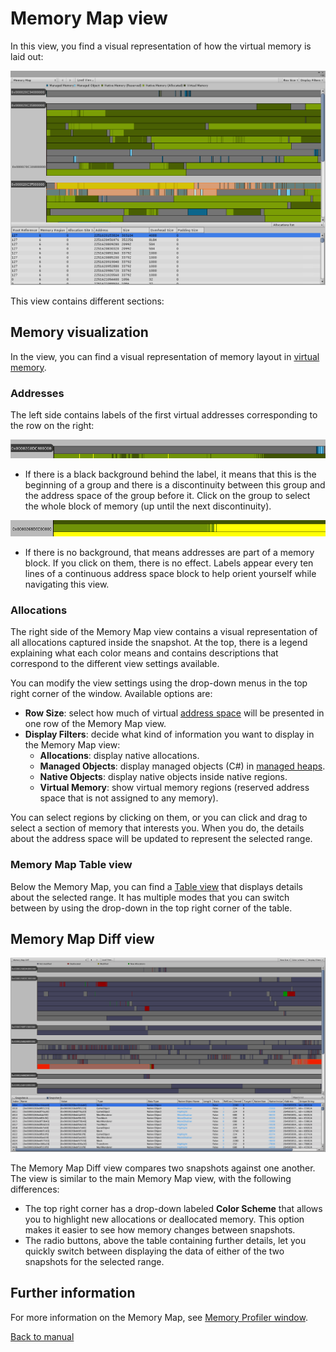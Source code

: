 # Memory Map view

In this view, you find a visual representation of how the virtual memory is laid out:

![Memory Map view of the Memory Profiler window](images/MemoryMapView.png)

This view contains different sections:

## Memory visualization

In the view, you can find a visual representation of memory layout in [virtual memory](https://en.wikipedia.org/wiki/Virtual_memory).

### Addresses

The left side contains labels of the first virtual addresses corresponding to the row on the right:

![Virtual Address Labels in the Memory Map view in the Memory Profiler window](images/VirtualAddressLabel.png)

* If there is a black background behind the label, it means that this is the beginning of a group and there is a discontinuity between this group and the address space of the group before it. Click on the group to select the whole block of memory (up until the next discontinuity).

![Memory block in Memory Map view of the Memory Profiler window](images/MemoryBlock.png)

* If there is no background, that means addresses are part of a memory block. If you click on them, there is no effect. Labels appear every ten lines of a continuous address space block to help orient yourself while navigating this view.

### Allocations

The right side of the Memory Map view contains a visual representation of all allocations captured inside the snapshot. At the top, there is a legend explaining what each color means and contains descriptions that correspond to the different view settings available.

You can modify the view settings using the drop-down menus in the top right corner of the window. Available options are:

* __Row Size__: select how much of virtual [address space](https://searchstorage.techtarget.com/definition/address-space) will be presented in one row of the Memory Map view.
* __Display Filters__: decide what kind of information you want to display in the Memory Map view:
  * __Allocations__: display native allocations.
  * __Managed Objects__: display managed objects (C#) in [managed heaps](https://www.techopedia.com/definition/27305/managed-heap).
  * __Native Objects__: display native objects inside native regions.
  * __Virtual Memory__: show virtual memory regions (reserved address space that is not assigned to any memory).

You can select regions by clicking on them, or you can click and drag to select a section of memory that interests you. When you do, the details about the address space will be updated to represent the selected range.

### Memory Map Table view

Below the Memory Map, you can find a [Table view](table.md) that displays details about the selected range. It has multiple modes that you can switch between by using the drop-down in the top right corner of the table.

## Memory Map Diff view

![Memory Map Diff view of Memory Profiler](images/Memory-Map-Diff-view.png)

The Memory Map Diff view compares two snapshots against one another. The view is similar to the main Memory Map view, with the following differences:

* The top right corner has a drop-down labeled __Color Scheme__ that allows you to highlight new allocations or deallocated memory. This option makes it easier to see how memory changes between snapshots.
* The radio buttons, above the table containing further details, let you quickly switch between displaying the data of either of the two snapshots for the selected range.

## Further information

For more information on the Memory Map, see [Memory Profiler window](memory-profiler-window.md).



[Back to manual](manual.md)
